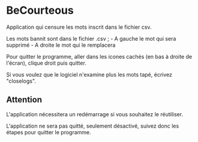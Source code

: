 # BeCourteous
Application qui censure les mots inscrit dans le fichier csv.

Les mots bannit sont dans le fichier .csv ;
     - A gauche le mot qui sera supprimé 
     - A droite le mot qui le remplacera

Pour quitter le programme, aller dans les icones cachés (en bas à droite de l'écran), clique droit puis quitter.

Si vous voulez que le logiciel n'examine plus les mots tapé, écrivez "closelogs".
## Attention 
L'application nécessitera un redémarrage si vous souhaitez le réutiliser.

L'application ne sera pas quitté, seulement désactivé, suivez donc les étapes pour quitter le programme.
